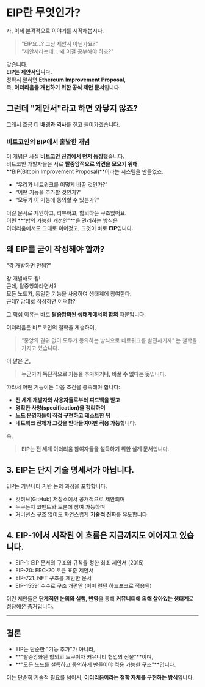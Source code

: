 # EIP란 무엇인가?

자, 이제 본격적으로 이야기를 시작해봅시다.

> "EIP요...? 그냥 제안서 아닌가요?"  
> "제안서라는데... 왜 이걸 공부해야 하죠?"

맞습니다.  
**EIP는 제안서입니다.**  
정확히 말하면 **Ethereum Improvement Proposal**,  
즉, **이더리움을 개선하기 위한 공식 제안 문서**입니다.

## 그런데 "제안서"라고 하면 와닿지 않죠?

그래서 조금 더 **배경과 역사**를 짚고 들어가겠습니다.

### 비트코인의 BIP에서 출발한 개념

이 개념은 사실 **비트코인 진영에서 먼저 등장**했습니다.  
비트코인 개발자들은 서로 **탈중앙적으로 의견을 모으기 위해**,  
**BIP(Bitcoin Improvement Proposal)**이라는 시스템을 만들었죠.

- “우리가 네트워크를 어떻게 바꿀 것인가?”
- “어떤 기능을 추가할 것인가?”
- “모두가 이 기능에 동의할 수 있는가?”

이걸 문서로 제안하고, 리뷰하고, 합의하는 구조였어요.  
이런 **“합의 가능한 개선안”**을 관리하는 방식은  
이더리움에서도 그대로 이어졌고, 그것이 바로 **EIP**입니다.

## **왜 EIP를 굳이 작성해야 할까?**

"걍 개발하면 안됨?"

걍 개발해도 됨!  
근데, 탈중앙화라면서?  
모든 노드가, 동일한 기능을 사용하여 생태계에 참여한다.  
근데? 맘대로 작성하면 어떡함?

그 핵심 이유는 바로 **탈중앙화된 생태계에서의 합의** 때문입니다.

이더리움은 비트코인의 철학을 계승하여,

> “중앙의 권위 없이 모두가 동의하는 방식으로 네트워크를 발전시키자”
> 는 철학을 가지고 있습니다.

이 말은 곧,

> **누군가가 독단적으로 기능을 추가하거나, 바꿀 수 없다는 뜻**입니다.

따라서 어떤 기능이든 다음 조건을 충족해야 합니다:

- **전 세계 개발자와 사용자들로부터 피드백을 받고**
- **명확한 사양(specification)을 정리하며**
- **노드 운영자들이 직접 구현하고 테스트한 뒤**
- **네트워크 전체가 그것을 받아들여야만 적용 가능**합니다.

즉,

> **EIP는 전 세계 이더리움 참여자들을 설득하기 위한 설계 문서**입니다.

## 3. **EIP는 단지 기술 명세서가 아닙니다.**

EIP는 커뮤니티 기반 논의 과정을 포함합니다.

- 깃허브(GitHub) 저장소에서 공개적으로 제안되며
- 누구든지 코멘트와 토론에 참여 가능하며
- 거버넌스 구조 없이도 자연스럽게 **기술적 진화**를 유도합니다

## 4. **EIP-1에서 시작된 이 흐름은 지금까지도 이어지고 있습니다.**

- EIP-1: EIP 문서의 구조와 규칙을 정한 최초 제안서 (2015)
- EIP-20: ERC-20 토큰 표준 제안서
- EIP-721: NFT 구조를 제안한 문서
- EIP-1559: 수수료 구조 개편안 (이미 런던 하드포크로 적용됨)

이런 제안들은 **단계적인 논의와 실험, 반영**을 통해
**커뮤니티에 의해 살아있는 생태계**로 성장해온 증거입니다.

---

## 결론

- EIP는 단순한 "기능 추가"가 아니라,
- **"탈중앙화된 합의의 도구이자 커뮤니티 협업의 산물"**이며,
- **"모든 노드를 설득하고 동의하게 만들어야 적용 가능한 구조"**입니다.

이는 단순히 기술적 필요를 넘어서,
**이더리움이라는 철학 자체를 구현하는 방식**입니다.
